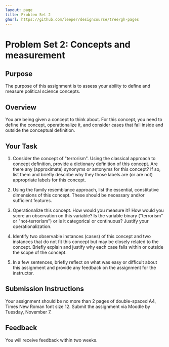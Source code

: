```yaml
---
layout: page
title: Problem Set 2
ghurl: https://github.com/leeper/designcourse/tree/gh-pages
---
```


# Problem Set 2: Concepts and measurement

## Purpose

The purpose of this assignment is to assess your ability to define and measure political science concepts.

## Overview

You are being given a concept to think about. For this concept, you need to define the concept, operationalize it, and consider cases that fall inside and outside the conceptual definition.

## Your Task

 1. Consider the concept of "terrorism". Using the classical approach to concept definition, provide a dictionary definition of this concept. Are there any (approximate) synonyms or antonyms for this concept? If so, list them and briefly describe why they those labels are (or are not) appropriate labels for this concept.

 2. Using the family resemblance approach, list the essential, constitutive dimensions of this concept. These should be necessary and/or sufficient features.

 3. Operationalize this concept. How would you measure it? How would you score an observation on this variable? Is the variable binary ("terrorism" or "not-terrorism") or is it categorical or continuous? Justify your operationalization.

 4. Identify two observable instances (cases) of this concept and two instances that do not fit this concept but may be closely related to the concept. Briefly explain and justify why each case falls within or outside the scope of the concept.

 5. In a few sentences, briefly reflect on what was easy or difficult about this assignment and provide any feedback on the assignment for the instructor.

## Submission Instructions

Your assignment should be no more than 2 pages of double-spaced A4, Times New Roman font size 12. Submit the assignment via Moodle by Tuesday, November 7.

## Feedback

You will receive feedback within two weeks.

